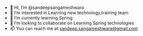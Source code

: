 - 👋 Hi, I’m @sandeepsangameshwara
- 👀 I’m interested in Learning new technology,training team
- 🌱 I’m currently learning Spring
- 💞️ I’m looking to collaborate on Learning Spring technologies
- 📫 You can reach me at sandeep.sangameshwara@gmail.com

<!---
sandeepsangameshwara/sandeepsangameshwara is a ✨ special ✨ repository because its `README.md` (this file) appears on your GitHub profile.
You can click the Preview link to take a look at your changes.
--->
